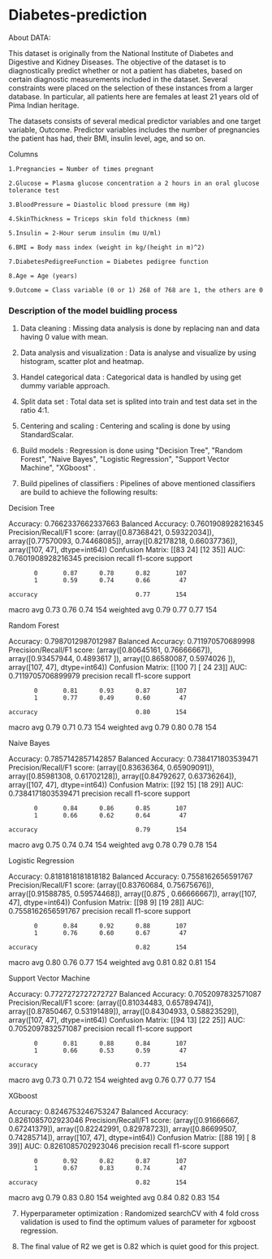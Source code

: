 # Diabetes-prediction

About DATA:

This dataset is originally from the National Institute of Diabetes and Digestive and Kidney Diseases. The objective of the dataset is to diagnostically predict whether or not a patient has diabetes, based on certain diagnostic measurements included in the dataset. Several constraints were placed on the selection of these instances from a larger database. In particular, all patients here are females at least 21 years old of Pima Indian heritage.

The datasets consists of several medical predictor variables and one target variable, Outcome. Predictor variables includes the number of pregnancies the patient has had, their BMI, insulin level, age, and so on.

Columns

    1.Pregnancies = Number of times pregnant

    2.Glucose = Plasma glucose concentration a 2 hours in an oral glucose tolerance test

    3.BloodPressure = Diastolic blood pressure (mm Hg)

    4.SkinThickness = Triceps skin fold thickness (mm)

    5.Insulin = 2-Hour serum insulin (mu U/ml)

    6.BMI = Body mass index (weight in kg/(height in m)^2)

    7.DiabetesPedigreeFunction = Diabetes pedigree function

    8.Age = Age (years)

    9.Outcome = Class variable (0 or 1) 268 of 768 are 1, the others are 0
    
    
    
 ### Description of the model buidling process

1) Data cleaning : Missing data analysis is done by replacing nan and data having 0 value with mean.

2) Data analysis and visualization : Data is analyse and visualize by using histogram, scatter plot and heatmap.

3) Handel categorical data : Categorical data is handled by using get dummy variable approach.

4) Split data set : Total data set is splited into train and test data set in the ratio 4:1.

5) Centering and scaling : Centering and scaling is done by using StandardScalar.

6) Build models : Regression is done using "Decision Tree", 
                                           "Random Forest",
                                           "Naive Bayes", 
                                           "Logistic Regression",
                                           "Support Vector Machine",
                                           "XGboost" . 
                                                                      
 7) Build pipelines of classifiers : Pipelines of above mentioned classifiers are build to achieve the following results:
 
Decision Tree

Accuracy:  0.7662337662337663
Balanced Accuracy:  0.7601908928216345
Precision/Recall/F1 score:  (array([0.87368421, 0.59322034]), array([0.77570093, 0.74468085]), array([0.82178218, 0.66037736]), array([107,  47], dtype=int64))
Confusion Matrix:  [[83 24]
 [12 35]]
AUC:  0.7601908928216345
              precision    recall  f1-score   support

           0       0.87      0.78      0.82       107
           1       0.59      0.74      0.66        47

    accuracy                           0.77       154
   macro avg       0.73      0.76      0.74       154
weighted avg       0.79      0.77      0.77       154



Random Forest

Accuracy:  0.7987012987012987
Balanced Accuracy:  0.711970570689998
Precision/Recall/F1 score:  (array([0.80645161, 0.76666667]), array([0.93457944, 0.4893617 ]), array([0.86580087, 0.5974026 ]), array([107,  47], dtype=int64))
Confusion Matrix:  [[100   7]
 [ 24  23]]
AUC:  0.7119705706899979
              precision    recall  f1-score   support

           0       0.81      0.93      0.87       107
           1       0.77      0.49      0.60        47

    accuracy                           0.80       154
   macro avg       0.79      0.71      0.73       154
weighted avg       0.79      0.80      0.78       154



Naive Bayes

Accuracy:  0.7857142857142857
Balanced Accuracy:  0.7384171803539471
Precision/Recall/F1 score:  (array([0.83636364, 0.65909091]), array([0.85981308, 0.61702128]), array([0.84792627, 0.63736264]), array([107,  47], dtype=int64))
Confusion Matrix:  [[92 15]
 [18 29]]
AUC:  0.7384171803539471
              precision    recall  f1-score   support

           0       0.84      0.86      0.85       107
           1       0.66      0.62      0.64        47

    accuracy                           0.79       154
   macro avg       0.75      0.74      0.74       154
weighted avg       0.78      0.79      0.78       154



Logistic Regression

Accuracy:  0.8181818181818182
Balanced Accuracy:  0.7558162656591767
Precision/Recall/F1 score:  (array([0.83760684, 0.75675676]), array([0.91588785, 0.59574468]), array([0.875     , 0.66666667]), array([107,  47], dtype=int64))
Confusion Matrix:  [[98  9]
 [19 28]]
AUC:  0.7558162656591767
              precision    recall  f1-score   support

           0       0.84      0.92      0.88       107
           1       0.76      0.60      0.67        47

    accuracy                           0.82       154
   macro avg       0.80      0.76      0.77       154
weighted avg       0.81      0.82      0.81       154



Support Vector Machine

Accuracy:  0.7727272727272727
Balanced Accuracy:  0.7052097832571087
Precision/Recall/F1 score:  (array([0.81034483, 0.65789474]), array([0.87850467, 0.53191489]), array([0.84304933, 0.58823529]), array([107,  47], dtype=int64))
Confusion Matrix:  [[94 13]
 [22 25]]
AUC:  0.7052097832571087
              precision    recall  f1-score   support

           0       0.81      0.88      0.84       107
           1       0.66      0.53      0.59        47

    accuracy                           0.77       154
   macro avg       0.73      0.71      0.72       154
weighted avg       0.76      0.77      0.77       154



XGboost

Accuracy:  0.8246753246753247
Balanced Accuracy:  0.8261085702923046
Precision/Recall/F1 score:  (array([0.91666667, 0.67241379]), array([0.82242991, 0.82978723]), array([0.86699507, 0.74285714]), array([107,  47], dtype=int64))
Confusion Matrix:  [[88 19]
 [ 8 39]]
AUC:  0.8261085702923046
              precision    recall  f1-score   support

           0       0.92      0.82      0.87       107
           1       0.67      0.83      0.74        47

    accuracy                           0.82       154
   macro avg       0.79      0.83      0.80       154
weighted avg       0.84      0.82      0.83       154


                 
7) Hyperparameter optimization : Randomized searchCV with 4 fold cross validation is used to find the optimum values of parameter for xgboost regression.

8) The final value of R2 we get is 0.82 which is quiet good for this project.   

